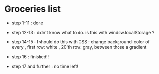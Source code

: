 Groceries list
==============

- step 1-11 : done

- step 12-13 : didn't know what to do. is this with window.localStorage ?

- step 14-15 : I should do this with CSS : change background-color of every <tr>, first row: white , 20'th row: gray, between those a gradient

- step 16 : finished!!

- step 17 and further : no time left!
